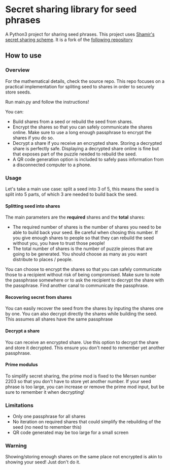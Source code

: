 Secret sharing library for seed phrases
======

A Python3 project for sharing seed phrases. This project uses [Shamir's secret sharing scheme](https://en.wikipedia.org/wiki/Shamir%27s_Secret_Sharing).
It is a fork of the [following repository](https://github.com/jqueiroz/python-sslib)

## How to use
### Overview
For the mathematical details, check the source repo. This repo focuses on a practical implementation for spliting seed to shares in order to securely store seeds.

Run main.py and follow the instructions!

You can:
- Build shares from a seed or rebuild the seed from shares.
- Encrypt the shares so that you can safely communicate the shares online. Make sure to use a long enough passphrase to encrypt the shares if you do so.
- Decrypt a share if you receive an encrypted share. Storing a decrypted share is perfectly safe. Displaying a decrypted share online is fine but that exposes part of the puzzle needed to rebuild the seed.
- A QR code generation option is included to safely pass information from a disconnected computer to a phone.

### Usage

Let's take a main use case: split a seed into 3 of 5, this means the seed is split into 5 parts, of which 3 are needed to build back the seed.

#### Splitting seed into shares
The main parameters are the **required** shares and the **total** shares:
- The required number of shares is the number of shares you need to be able to build back your seed. Be careful when chosing this number. If you give enough shares to people so that they can rebuild the seed without you, you have to trust those people!
- The total number of shares is the number of puzzle pieces that are going to be generated. You should choose as many as you want distribute to places / people.

You can choose to encrypt the shares so that you can safely communicate those to a recipient without risk of being compromised. Make sure to note the passphrase somewhere or to ask the recipient to decrypt the share with the passphrase. Find another canal to communicate the passphrase.

#### Recovering secret from shares

You can easily recover the seed from the shares by inputing the shares one by one. You can also decrypt directly the shares while building the seed. This assumes all shares have the same passphrase

#### Decrypt a share
You can receive an encrypted share. Use this option to decrypt the share and store it decrypted. This ensure you don't need to remember yet another passphrase.

#### Prime modulus
To simplify secret sharing, the prime mod is fixed to the Mersen number 2203 so that you don't have to store yet another number. If your seed phrase is too large, you can increase or remove the prime mod input, but be sure to remember it when decrypting!

### Limitations
- Only one passphrase for all shares
- No iteration on required shares that could simplify the rebuilding of the seed (no need to remember this)
- QR code generated may be too large for a small screen

### Warning
Showing/storing enough shares on the same place not encrypted is akin to showing your seed! Just don't do it.
